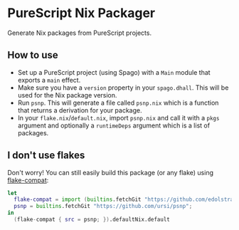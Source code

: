 # PureScript Nix Packager

Generate Nix packages from PureScript projects.

## How to use

- Set up a PureScript project (using Spago) with a `Main` module that exports a `main` effect.
- Make sure you have a `version` property in your `spago.dhall`. This will be used for the Nix package version.
- Run `psnp`. This will generate a file called `psnp.nix` which is a function that returns a derivation for your package.
- In your `flake.nix`/`default.nix`, import `psnp.nix` and call it with a `pkgs` argument and optionally a `runtimeDeps` argument which is a list of packages.

## I don't use flakes

Don't worry! You can still easily build this package (or any flake) using [flake-compat](https://github.com/edolstra/flake-compat):

```nix
let
  flake-compat = import (builtins.fetchGit "https://github.com/edolstra/flake-compat");
  psnp = builtins.fetchGit "https://github.com/ursi/psnp";
in
  (flake-compat { src = psnp; }).defaultNix.default
```
